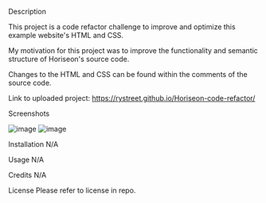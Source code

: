 Description

This project is a code refactor challenge to improve and optimize this example website's HTML and CSS.

My motivation for this project was to improve the functionality and semantic structure of Horiseon's source code.

Changes to the HTML and CSS can be found within the comments of the source code.

Link to uploaded project: https://rystreet.github.io/Horiseon-code-refactor/

Screenshots

![image](https://user-images.githubusercontent.com/112584082/191095138-9615d22a-9bb8-4078-b89b-b0e81558f976.png)
![image](https://user-images.githubusercontent.com/112584082/191095206-4f5b6192-454e-48c5-b224-0ddaca3aed26.png)


Installation
N/A

Usage
N/A

Credits
N/A

License
Please refer to license in repo.
